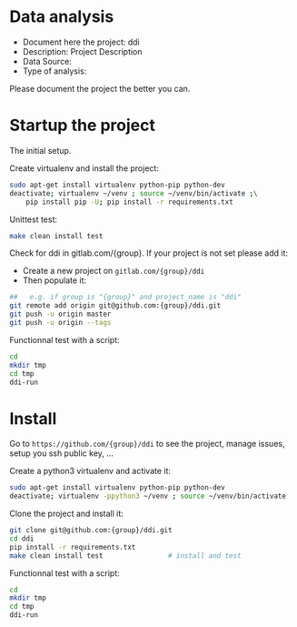 # Data analysis
- Document here the project: ddi
- Description: Project Description
- Data Source:
- Type of analysis:

Please document the project the better you can.

# Startup the project

The initial setup.

Create virtualenv and install the project:
```bash
sudo apt-get install virtualenv python-pip python-dev
deactivate; virtualenv ~/venv ; source ~/venv/bin/activate ;\
    pip install pip -U; pip install -r requirements.txt
```

Unittest test:
```bash
make clean install test
```

Check for ddi in gitlab.com/{group}.
If your project is not set please add it:

- Create a new project on `gitlab.com/{group}/ddi`
- Then populate it:

```bash
##   e.g. if group is "{group}" and project_name is "ddi"
git remote add origin git@github.com:{group}/ddi.git
git push -u origin master
git push -u origin --tags
```

Functionnal test with a script:

```bash
cd
mkdir tmp
cd tmp
ddi-run
```

# Install

Go to `https://github.com/{group}/ddi` to see the project, manage issues,
setup you ssh public key, ...

Create a python3 virtualenv and activate it:

```bash
sudo apt-get install virtualenv python-pip python-dev
deactivate; virtualenv -ppython3 ~/venv ; source ~/venv/bin/activate
```

Clone the project and install it:

```bash
git clone git@github.com:{group}/ddi.git
cd ddi
pip install -r requirements.txt
make clean install test                # install and test
```
Functionnal test with a script:

```bash
cd
mkdir tmp
cd tmp
ddi-run
```
